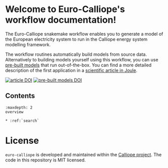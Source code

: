 # Welcome to Euro-Calliope's workflow documentation!

The Euro-Calliope snakemake workflow enables you to generate a model of the European electricity system to run in the Calliope energy system modelling framework.

The workflow routines automatically build models from source data. Alternatively to building models yourself using this workflow, you can use [pre-built models](https://doi.org/10.5281/zenodo.3949553) that run out-of-the-box. You can find a more detailed description of the first application in a [scientific article in Joule](https://doi.org/10.1016/j.joule.2020.07.018).

[![article DOI](https://img.shields.io/badge/article-10.1016/j.joule.2020.07.018-blue)](https://doi.org/10.1016/j.joule.2020.07.018)
[![pre-built models DOI](https://img.shields.io/badge/prebuilts-10.5281%2Fzenodo.3949553-blue)](https://doi.org/10.5281/zenodo.3949553)

## Contents
```{toctree}
:maxdepth: 2
overview
```

```{eval-rst}
* :ref:`search`
```

# License

`euro-calliope` is developed and maintained within the [Calliope project](https://www.callio.pe). The code in this repository is MIT licensed.
